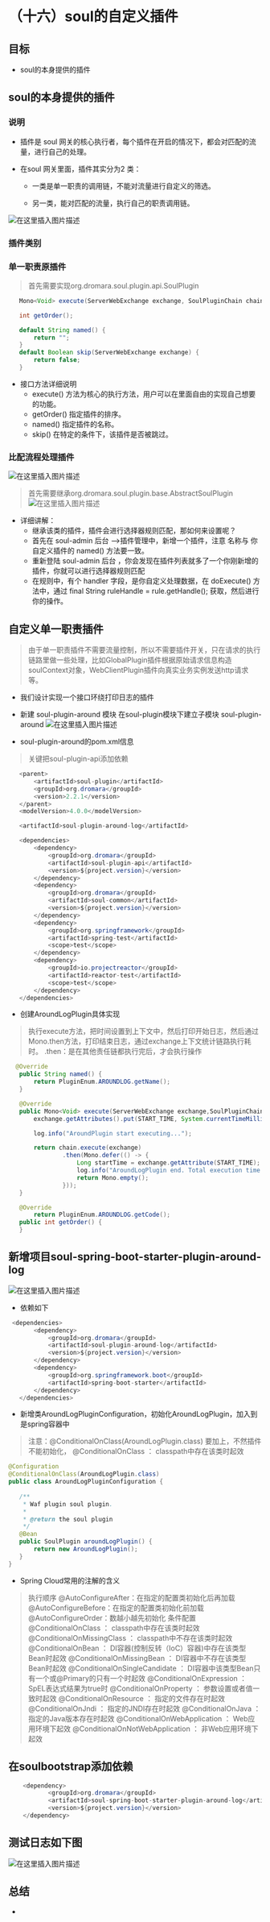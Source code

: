 # （十六）soul的自定义插件

##  目标
* soul的本身提供的插件

## soul的本身提供的插件
###  说明
* 插件是 soul 网关的核心执行者，每个插件在开启的情况下，都会对匹配的流量，进行自己的处理。

* 在soul 网关里面，插件其实分为2 类：

    * 一类是单一职责的调用链，不能对流量进行自定义的筛选。

    * 另一类，能对匹配的流量，执行自己的职责调用链。

![在这里插入图片描述](https://img-blog.csdnimg.cn/20210201065259295.png?x-oss-process=image/watermark,type_ZmFuZ3poZW5naGVpdGk,shadow_10,text_aHR0cHM6Ly9ibG9nLmNzZG4ubmV0L3FxXzM3ODY5MjQz,size_16,color_FFFFFF,t_70)

### 插件类别
### 单一职责原插件
> 首先需要实现org.dromara.soul.plugin.api.SoulPlugin
 ```Java   
    Mono<Void> execute(ServerWebExchange exchange, SoulPluginChain chain);

    int getOrder();

    default String named() {
        return "";
    }
    default Boolean skip(ServerWebExchange exchange) {
        return false;
    }
 ```
* 接口方法详细说明
    * execute() 方法为核心的执行方法，用户可以在里面自由的实现自己想要的功能。 
    * getOrder() 指定插件的排序。    
    * named() 指定插件的名称。    
    * skip() 在特定的条件下，该插件是否被跳过。
    
### 比配流程处理插件
![在这里插入图片描述](https://img-blog.csdnimg.cn/20210201071237144.png?x-oss-process=image/watermark,type_ZmFuZ3poZW5naGVpdGk,shadow_10,text_aHR0cHM6Ly9ibG9nLmNzZG4ubmV0L3FxXzM3ODY5MjQz,size_16,color_FFFFFF,t_70)

> 首先需要继承org.dromara.soul.plugin.base.AbstractSoulPlugin
![在这里插入图片描述](https://img-blog.csdnimg.cn/20210201071445766.png?x-oss-process=image/watermark,type_ZmFuZ3poZW5naGVpdGk,shadow_10,text_aHR0cHM6Ly9ibG9nLmNzZG4ubmV0L3FxXzM3ODY5MjQz,size_16,color_FFFFFF,t_70)

* 详细讲解：
    * 继承该类的插件，插件会进行选择器规则匹配，那如何来设置呢？   
    * 首先在 soul-admin 后台 –>插件管理中，新增一个插件，注意 名称与 你自定义插件的 named() 方法要一致。   
    * 重新登陆 soul-admin 后台 ，你会发现在插件列表就多了一个你刚新增的插件，你就可以进行选择器规则匹配   
    * 在规则中，有个 handler 字段，是你自定义处理数据，在 doExecute() 方法中，通过 final String ruleHandle = rule.getHandle(); 获取，然后进行你的操作。


## 自定义单一职责插件

>由于单一职责插件不需要流量控制，所以不需要插件开关，只在请求的执行链路里做一些处理，比如GlobalPlugin插件根据原始请求信息构造soulContext对象，WebClientPlugin插件向真实业务实例发送http请求等。
* 我们设计实现一个接口环绕打印日志的插件

*  新建 soul-plugin-around 模块
在soul-plugin模块下建立子模块 soul-plugin-around
![在这里插入图片描述](https://img-blog.csdnimg.cn/20210201074104224.png?x-oss-process=image/watermark,type_ZmFuZ3poZW5naGVpdGk,shadow_10,text_aHR0cHM6Ly9ibG9nLmNzZG4ubmV0L3FxXzM3ODY5MjQz,size_16,color_FFFFFF,t_70)

* soul-plugin-around的pom.xml信息
> 关键把soul-plugin-api添加依赖
 ```Java   
    <parent>
        <artifactId>soul-plugin</artifactId>
        <groupId>org.dromara</groupId>
        <version>2.2.1</version>
    </parent>
    <modelVersion>4.0.0</modelVersion>

    <artifactId>soul-plugin-around-log</artifactId>

    <dependencies>
        <dependency>
            <groupId>org.dromara</groupId>
            <artifactId>soul-plugin-api</artifactId>
            <version>${project.version}</version>
        </dependency>
        <dependency>
            <groupId>org.dromara</groupId>
            <artifactId>soul-common</artifactId>
            <version>${project.version}</version>
        </dependency>
        <dependency>
            <groupId>org.springframework</groupId>
            <artifactId>spring-test</artifactId>
            <scope>test</scope>
        </dependency>
        <dependency>
            <groupId>io.projectreactor</groupId>
            <artifactId>reactor-test</artifactId>
            <scope>test</scope>
        </dependency>
    </dependencies>
 ```

* 创建AroundLogPlugin具体实现
> 执行execute方法，把时间设置到上下文中，然后打印开始日志，然后通过Mono.then方法，打印结束日志，通过exchange上下文统计链路执行耗时。
> .then：是在其他责任链都执行完后，才会执行操作
 ```Java   
   @Override
    public String named() {
        return PluginEnum.AROUNDLOG.getName();
    }

    @Override
    public Mono<Void> execute(ServerWebExchange exchange,SoulPluginChain chain){
        exchange.getAttributes().put(START_TIME, System.currentTimeMillis());

        log.info("AroundPlugin start executing...");

        return chain.execute(exchange)
                .then(Mono.defer(() -> {
                    Long startTime = exchange.getAttribute(START_TIME);
                    log.info("AroundLogPlugin end. Total execution time: {} ms", System.currentTimeMillis() - startTime);
                    return Mono.empty();
                }));
    }

    @Override
        return PluginEnum.AROUNDLOG.getCode();
    public int getOrder() {
    }
 ```
##  新增项目soul-spring-boot-starter-plugin-around-log
![在这里插入图片描述](https://img-blog.csdnimg.cn/20210201223243729.png?x-oss-process=image/watermark,type_ZmFuZ3poZW5naGVpdGk,shadow_10,text_aHR0cHM6Ly9ibG9nLmNzZG4ubmV0L3FxXzM3ODY5MjQz,size_16,color_FFFFFF,t_70)
* 依赖如下
 ```Java   
  <dependencies>
        <dependency>
            <groupId>org.dromara</groupId>
            <artifactId>soul-plugin-around-log</artifactId>
            <version>${project.version}</version>
        </dependency>
        <dependency>
            <groupId>org.springframework.boot</groupId>
            <artifactId>spring-boot-starter</artifactId>
        </dependency>
    </dependencies>
 ```
* 新增类AroundLogPluginConfiguration，初始化AroundLogPlugin，加入到是spring容器中
>注意：@ConditionalOnClass(AroundLogPlugin.class) 要加上，不然插件不能初始化，
>@ConditionalOnClass ： classpath中存在该类时起效
 ```Java   
@Configuration
@ConditionalOnClass(AroundLogPlugin.class)
public class AroundLogPluginConfiguration {
    
    /**
     * Waf plugin soul plugin.
     *
     * @return the soul plugin
     */
    @Bean
    public SoulPlugin aroundLogPlugin() {
        return new AroundLogPlugin();
    }
}
 ```

* Spring Cloud常用的注解的含义
> 执行顺序
> @AutoConfigureAfter：在指定的配置类初始化后再加载
> @AutoConfigureBefore：在指定的配置类初始化前加载
> @AutoConfigureOrder：数越小越先初始化
> 条件配置
> @ConditionalOnClass ： classpath中存在该类时起效
> @ConditionalOnMissingClass ： classpath中不存在该类时起效
> @ConditionalOnBean ： DI容器(控制反转（IoC）容器)中存在该类型Bean时起效
> @ConditionalOnMissingBean ： DI容器中不存在该类型Bean时起效
> @ConditionalOnSingleCandidate ： DI容器中该类型Bean只有一个或@Primary的只有一个时起效
> @ConditionalOnExpression ： SpEL表达式结果为true时
> @ConditionalOnProperty ： 参数设置或者值一致时起效
> @ConditionalOnResource ： 指定的文件存在时起效
> @ConditionalOnJndi ： 指定的JNDI存在时起效
> @ConditionalOnJava ： 指定的Java版本存在时起效
> @ConditionalOnWebApplication ： Web应用环境下起效
> @ConditionalOnNotWebApplication ： 非Web应用环境下起效



## 在soulbootstrap添加依赖
 ```Java   
     <dependency>
            <groupId>org.dromara</groupId>
            <artifactId>soul-spring-boot-starter-plugin-around-log</artifactId>
            <version>${project.version}</version>
     </dependency>
 ```
## 测试日志如下图
![在这里插入图片描述](https://img-blog.csdnimg.cn/20210201225121577.png?x-oss-process=image/watermark,type_ZmFuZ3poZW5naGVpdGk,shadow_10,text_aHR0cHM6Ly9ibG9nLmNzZG4ubmV0L3FxXzM3ODY5MjQz,size_16,color_FFFFFF,t_70)
  
## 总结
*  
